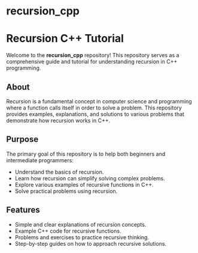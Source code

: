 # recursion_cpp

# Recursion C++ Tutorial

Welcome to the **recursion_cpp** repository! This repository serves as a comprehensive guide and tutorial for understanding recursion in C++ programming.

## About

Recursion is a fundamental concept in computer science and programming where a function calls itself in order to solve a problem. This repository provides examples, explanations, and solutions to various problems that demonstrate how recursion works in C++.

## Purpose

The primary goal of this repository is to help both beginners and intermediate programmers:

- Understand the basics of recursion.
- Learn how recursion can simplify solving complex problems.
- Explore various examples of recursive functions in C++.
- Solve practical problems using recursion.

## Features

- Simple and clear explanations of recursion concepts.
- Example C++ code for recursive functions.
- Problems and exercises to practice recursive thinking.
- Step-by-step guides on how to approach recursive solutions.




